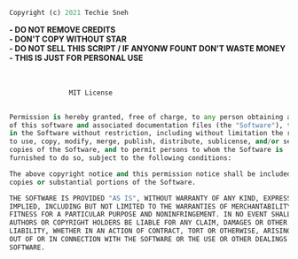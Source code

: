 ```py
Copyright (c) 2021 Techie Sneh
```
<b>
- DO NOT REMOVE CREDITS<br>
- DON'T COPY WITHOUT STAR<br>
- DO NOT SELL THIS SCRIPT / IF ANYONW FOUNT DON'T WASTE MONEY<br>
- THIS IS JUST FOR PERSONAL USE <br>
<br><br>
</b>



```py
               MIT License
             

Permission is hereby granted, free of charge, to any person obtaining a copy
of this software and associated documentation files (the "Software"), to deal
in the Software without restriction, including without limitation the rights
to use, copy, modify, merge, publish, distribute, sublicense, and/or sell
copies of the Software, and to permit persons to whom the Software is
furnished to do so, subject to the following conditions:

The above copyright notice and this permission notice shall be included in all
copies or substantial portions of the Software.

THE SOFTWARE IS PROVIDED "AS IS", WITHOUT WARRANTY OF ANY KIND, EXPRESS OR
IMPLIED, INCLUDING BUT NOT LIMITED TO THE WARRANTIES OF MERCHANTABILITY,
FITNESS FOR A PARTICULAR PURPOSE AND NONINFRINGEMENT. IN NO EVENT SHALL THE
AUTHORS OR COPYRIGHT HOLDERS BE LIABLE FOR ANY CLAIM, DAMAGES OR OTHER
LIABILITY, WHETHER IN AN ACTION OF CONTRACT, TORT OR OTHERWISE, ARISING FROM,
OUT OF OR IN CONNECTION WITH THE SOFTWARE OR THE USE OR OTHER DEALINGS IN THE
SOFTWARE.
```

